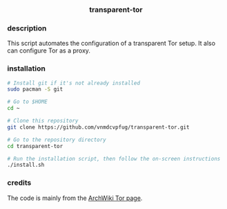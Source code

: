<h3 align = "center">transparent-tor</h3>

### description
This script automates the configuration of a transparent Tor setup. It also can configure Tor as a proxy.

### installation
```bash
# Install git if it's not already installed
sudo pacman -S git

# Go to $HOME
cd ~

# Clone this repository
git clone https://github.com/vnmdcvpfug/transparent-tor.git

# Go to the repository directory
cd transparent-tor

# Run the installation script, then follow the on-screen instructions
./install.sh
```

### credits
The code is mainly from the [ArchWiki Tor page](https://wiki.archlinux.org/title/Tor#Transparent_Torification).
